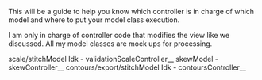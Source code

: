 This will be a guide to help you know 
which controller is in charge of which model 
and where to put your model class execution.

I am only in charge of controller code that modifies 
the view like we discussed. All my model classes are 
mock ups for processing.

scale/stitchModel Idk - validationScaleController__
skewModel - skewController__
contours/export/stitchModel Idk - contoursController__
